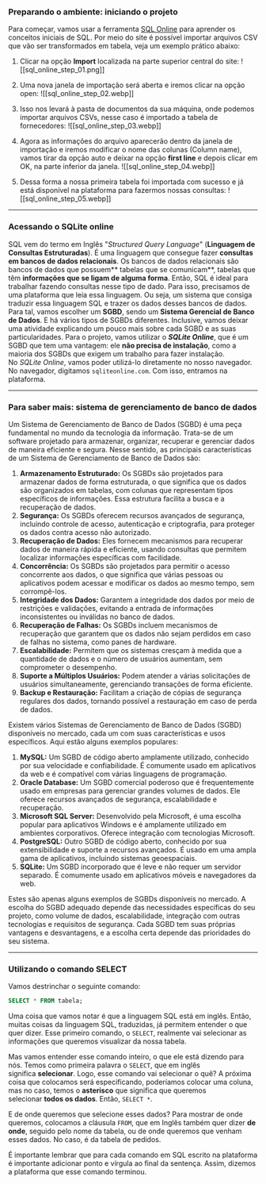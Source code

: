 ### Preparando o ambiente: iniciando o projeto

Para começar, vamos usar a ferramenta [SQL Online](https://sqliteonline.com/) para aprender os conceitos iniciais de SQL. Por meio do site é possível importar arquivos CSV que vão ser transformados em tabela, veja um exemplo prático abaixo:

1. Clicar na opção **Import** localizada na parte superior central do site:
![[sql_online_step_01.png]]

2. Uma nova janela de importação será aberta e iremos clicar na opção open:
![[sql_online_step_02.webp]]

3. Isso nos levará à pasta de documentos da sua máquina, onde podemos importar arquivos CSVs, nesse caso é importado a tabela de fornecedores:
![[sql_online_step_03.webp]]

4. Agora as informações do arquivo aparecerão dentro da janela de importação e iremos modificar o nome das colunas (Column name), vamos tirar da opção auto e deixar na opção **first line** e depois clicar em OK, na parte inferior da janela.
![[sql_online_step_04.webp]]

5. Dessa forma a nossa primeira tabela foi importada com sucesso e já está disponível na plataforma para fazermos nossas consultas:
![[sql_online_step_05.webp]]

---
### Acessando o SQLite online

SQL vem do termo em Inglês "_Structured Query Language_" (**Linguagem de Consultas Estruturadas**). É uma linguagem que consegue fazer **consultas em bancos de dados relacionais**.
Os bancos de dados relacionais são bancos de dados que possuem** tabelas que se comunicam**, tabelas que têm **informações que se ligam de alguma forma**. Então, SQL é ideal para trabalhar fazendo consultas nesse tipo de dado. Para isso, precisamos de uma plataforma que leia essa linguagem. Ou seja, um sistema que consiga traduzir essa linguagem SQL e trazer os dados desses bancos de dados.
Para tal, vamos escolher um **SGBD**, sendo um **Sistema Gerencial de Banco de Dados**. E há vários tipos de SGBDs diferentes. Inclusive, vamos deixar uma atividade explicando um pouco mais sobre cada SGBD e as suas particularidades.
Para o projeto, vamos utilizar o _**SQLite Online**_, que é um SGBD que tem uma vantagem: ele **não precisa de instalação**, como a maioria dos SGBDs que exigem um trabalho para fazer instalação. No _SQLite Online_, vamos poder utilizá-lo diretamente no nosso navegador. No navegador, digitamos `sqliteonline.com`. Com isso, entramos na plataforma.

---
### Para saber mais: sistema de gerenciamento de banco de dados

Um Sistema de Gerenciamento de Banco de Dados (SGBD) é uma peça fundamental no mundo da tecnologia da informação. Trata-se de um software projetado para armazenar, organizar, recuperar e gerenciar dados de maneira eficiente e segura.
Nesse sentido, as principais características de um Sistema de Gerenciamento de Banco de Dados são:
1. **Armazenamento Estruturado:** Os SGBDs são projetados para armazenar dados de forma estruturada, o que significa que os dados são organizados em tabelas, com colunas que representam tipos específicos de informações. Essa estrutura facilita a busca e a recuperação de dados.
2. **Segurança:** Os SGBDs oferecem recursos avançados de segurança, incluindo controle de acesso, autenticação e criptografia, para proteger os dados contra acesso não autorizado.
3. **Recuperação de Dados:** Eles fornecem mecanismos para recuperar dados de maneira rápida e eficiente, usando consultas que permitem localizar informações específicas com facilidade.
4. **Concorrência:** Os SGBDs são projetados para permitir o acesso concorrente aos dados, o que significa que várias pessoas ou aplicativos podem acessar e modificar os dados ao mesmo tempo, sem corrompê-los.
5. **Integridade dos Dados:** Garantem a integridade dos dados por meio de restrições e validações, evitando a entrada de informações inconsistentes ou inválidas no banco de dados.
6. **Recuperação de Falhas:** Os SGBDs incluem mecanismos de recuperação que garantem que os dados não sejam perdidos em caso de falhas no sistema, como panes de hardware.
7. **Escalabilidade:** Permitem que os sistemas cresçam à medida que a quantidade de dados e o número de usuários aumentam, sem comprometer o desempenho.
8. **Suporte a Múltiplos Usuários:** Podem atender a várias solicitações de usuários simultaneamente, gerenciando transações de forma eficiente.
9. **Backup e Restauração:** Facilitam a criação de cópias de segurança regulares dos dados, tornando possível a restauração em caso de perda de dados.

Existem vários Sistemas de Gerenciamento de Banco de Dados (SGBD) disponíveis no mercado, cada um com suas características e usos específicos. Aqui estão alguns exemplos populares:
1. **MySQL:** Um SGBD de código aberto amplamente utilizado, conhecido por sua velocidade e confiabilidade. É comumente usado em aplicativos da web e é compatível com várias linguagens de programação.
2. **Oracle Database:** Um SGBD comercial poderoso que é frequentemente usado em empresas para gerenciar grandes volumes de dados. Ele oferece recursos avançados de segurança, escalabilidade e recuperação.
3. **Microsoft SQL Server:** Desenvolvido pela Microsoft, é uma escolha popular para aplicativos Windows e é amplamente utilizado em ambientes corporativos. Oferece integração com tecnologias Microsoft.
4. **PostgreSQL:** Outro SGBD de código aberto, conhecido por sua extensibilidade e suporte a recursos avançados. É usado em uma ampla gama de aplicativos, incluindo sistemas geoespaciais.
5. **SQLite:** Um SGBD incorporado que é leve e não requer um servidor separado. É comumente usado em aplicativos móveis e navegadores da web.

Estes são apenas alguns exemplos de SGBDs disponíveis no mercado. A escolha do SGBD adequado depende das necessidades específicas do seu projeto, como volume de dados, escalabilidade, integração com outras tecnologias e requisitos de segurança. Cada SGBD tem suas próprias vantagens e desvantagens, e a escolha certa depende das prioridades do seu sistema.

---
### Utilizando o comando SELECT

Vamos destrinchar o seguinte comando:

```SQL
SELECT * FROM tabela;
```

Uma coisa que vamos notar é que a linguagem SQL está em inglês. Então, muitas coisas da linguagem SQL, traduzidas, já permitem entender o que quer dizer. Esse primeiro comando, o `SELECT`, realmente vai selecionar as informações que queremos visualizar da nossa tabela.

Mas vamos entender esse comando inteiro, o que ele está dizendo para nós. Temos como primeira palavra o `SELECT`, que em inglês significa **selecionar**. Logo, esse comando vai selecionar o quê? A próxima coisa que colocamos será especificando, poderíamos colocar uma coluna, mas no caso, temos o **asterisco** que significa que queremos selecionar **todos os dados**. Então, `SELECT *`.

E de onde queremos que selecione esses dados? Para mostrar de onde queremos, colocamos a cláusula `FROM`, que em Inglês também quer dizer **de onde**, seguido pelo nome da tabela, ou de onde queremos que venham esses dados. No caso, é da tabela de pedidos.

É importante lembrar que para cada comando em SQL escrito na plataforma é importante adicionar ponto e vírgula ao final da sentença. Assim, dizemos a plataforma que esse comando terminou.